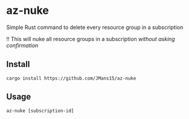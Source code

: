 # az-nuke

Simple Rust command to delete every resource group in a subscription

:bangbang: This will nuke all resource groups in a subscription *without asking confirmation*

## Install

```cargo install https://github.com/JMans15/az-nuke```

## Usage

```az-nuke [subscription-id]```
